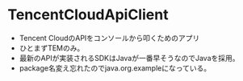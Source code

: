 # TencentCloudApiClient
- Tencent CloudのAPIをコンソールから叩くためのアプリ
- ひとまずTEMのみ。
- 最新のAPIが実装されるSDKはJavaが一番早そうなのでJavaを採用。
- package名変え忘れたのでjava.org.exampleになっている。
